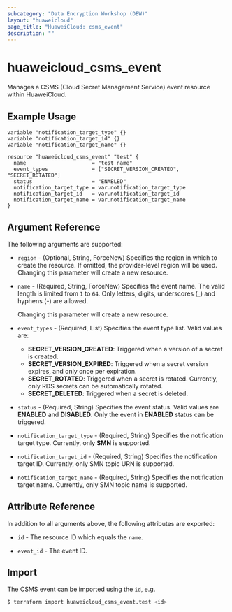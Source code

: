 ```yaml
---
subcategory: "Data Encryption Workshop (DEW)"
layout: "huaweicloud"
page_title: "HuaweiCloud: csms_event"
description: ""
---
```


# huaweicloud_csms_event

Manages a CSMS (Cloud Secret Management Service) event resource within HuaweiCloud.

## Example Usage

```hcl
variable "notification_target_type" {}
variable "notification_target_id" {}
variable "notification_target_name" {}

resource "huaweicloud_csms_event" "test" {
  name                     = "test_name"
  event_types              = ["SECRET_VERSION_CREATED", "SECRET_ROTATED"]
  status                   = "ENABLED"
  notification_target_type = var.notification_target_type
  notification_target_id   = var.notification_target_id
  notification_target_name = var.notification_target_name
}
```

## Argument Reference

The following arguments are supported:

* `region` - (Optional, String, ForceNew) Specifies the region in which to create the resource.
  If omitted, the provider-level region will be used. Changing this parameter will create a new resource.

* `name` - (Required, String, ForceNew) Specifies the event name. The valid length is limited from `1` to `64`.
  Only letters, digits, underscores (_) and hyphens (-) are allowed.

  Changing this parameter will create a new resource.

* `event_types` - (Required, List) Specifies the event type list. Valid values are:
  + **SECRET_VERSION_CREATED**: Triggered when a version of a secret is created.
  + **SECRET_VERSION_EXPIRED**: Triggered when a secret version expires, and only once per expiration.
  + **SECRET_ROTATED**: Triggered when a secret is rotated. Currently, only RDS secrets can be automatically rotated.
  + **SECRET_DELETED**: Triggered when a secret is deleted.

* `status` - (Required, String) Specifies the event status. Valid values are **ENABLED** and **DISABLED**.
  Only the event in **ENABLED** status can be triggered.

* `notification_target_type` - (Required, String) Specifies the notification target type.
  Currently, only **SMN** is supported.

* `notification_target_id` - (Required, String) Specifies the notification target ID.
  Currently, only SMN topic URN is supported.

* `notification_target_name` - (Required, String) Specifies the notification target name.
  Currently, only SMN topic name is supported.

## Attribute Reference

In addition to all arguments above, the following attributes are exported:

* `id` - The resource ID which equals the `name`.

* `event_id` - The event ID.

## Import

The CSMS event can be imported using the `id`, e.g.

```bash
$ terraform import huaweicloud_csms_event.test <id>
```
